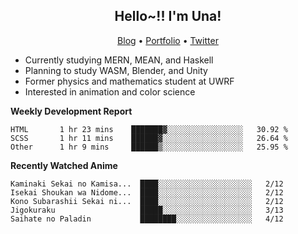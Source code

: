 <h2 align="center">
  Hello~!! I'm Una!
</h2>

<p align="center">
  <a href="https://anarchy.website/">Blog</a> &bull;
  <a href="https://una-ada.github.io/">Portfolio</a> &bull;
  <a href="https://twitter.com/xn__z7x">Twitter</a>
</p>

- Currently studying MERN, MEAN, and Haskell
- Planning to study WASM, Blender, and Unity
- Former physics and mathematics student at UWRF
- Interested in animation and color science

**Weekly Development Report**

<!--START_SECTION:waka-->

```text
HTML       1 hr 23 mins    ███████▓░░░░░░░░░░░░░░░░░   30.92 %
SCSS       1 hr 11 mins    ██████▓░░░░░░░░░░░░░░░░░░   26.64 %
Other      1 hr 9 mins     ██████▒░░░░░░░░░░░░░░░░░░   25.95 %
```

<!--END_SECTION:waka-->

**Recently Watched Anime**

<!-- RECENT-ANIME:START -->

    Kaminaki Sekai no Kamisa...  ████░░░░░░░░░░░░░░░░░░░░░   2/12
    Isekai Shoukan wa Nidome...  ████░░░░░░░░░░░░░░░░░░░░░   2/12
    Kono Subarashii Sekai ni...  ████░░░░░░░░░░░░░░░░░░░░░   2/12
    Jigokuraku                   █████░░░░░░░░░░░░░░░░░░░░   3/13
    Saihate no Paladin           ████████░░░░░░░░░░░░░░░░░   4/12
<!-- RECENT-ANIME:END -->
